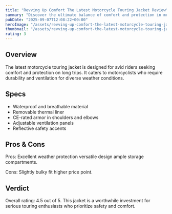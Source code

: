 ```yaml
---
title: "Revving Up Comfort The Latest Motorcycle Touring Jacket Review"
summary: "Discover the ultimate balance of comfort and protection in motorcycle touring jackets designed for long rides."
pubDate: "2025-09-07T12:08:22+00:00"
heroImage: "/assets/revving-up-comfort-the-latest-motorcycle-touring-jacket-review-hero.jpg"
thumbnail: "/assets/revving-up-comfort-the-latest-motorcycle-touring-jacket-review-thumb.jpg"
rating: 3
---
```


<h2>Overview</h2>
<p>The latest motorcycle touring jacket is designed for avid riders seeking comfort and protection on long trips. It caters to motorcyclists who require durability and ventilation for diverse weather conditions.</p>
<h2>Specs</h2>
<ul>
  <li>Waterproof and breathable material</li>
  <li>Removable thermal liner</li>
  <li>CE-rated armor in shoulders and elbows</li>
  <li>Adjustable ventilation panels</li>
  <li>Reflective safety accents</li>
</ul>
<h2>Pros & Cons</h2>
<p>Pros: Excellent weather protection versatile design ample storage compartments.</p>
<p>Cons: Slightly bulky fit higher price point.</p>
<h2>Verdict</h2>
<p>Overall rating: 4.5 out of 5. This jacket is a worthwhile investment for serious touring enthusiasts who prioritize safety and comfort.</p>
